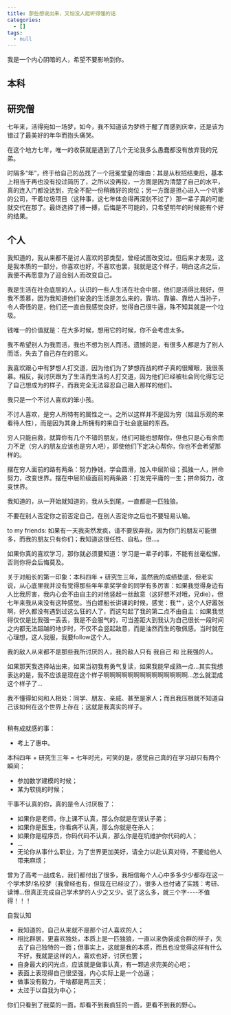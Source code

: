 ```yaml
---
title: 那些想说出来，又怕没人能听得懂的话
categories:
  - []
tags:
  - null
---
```

我是一个内心阴暗的人，希望不要影响到你。
<!--more-->
## 本科

## 研究僧
七年来，活得宛如一场梦，如今，我不知道该为梦终于醒了而感到庆幸，还是该为错过了最美好的年华而抱头痛哭。

在这个地方七年，唯一的收获就是遇到了几个无论我多么愚蠢都没有放弃我的兄弟。

时隔多“年”，终于给自己的怂找了一个冠冕堂皇的理由：其是从秋招结束后，基本上相当于再也没有投过简历了，之所以没再投，一方面是因为清楚了自己的水平，真的连入门都没达到，完全不配一份稍微好的岗位；另一方面是担心进入一个坑爹的公司，干着垃圾项目（这种事，这七年体会得再深刻不过了）那一辈子真的可能就交代在那了。最终选择了搏一搏，后悔是不可能的，只希望明年的时候能有个好的结果。

## 个人

我知道的，我从来都不是讨人喜欢的那类型，曾经试图改变过。但后来才发现，这是我本质的一部分，你喜欢也好，不喜欢也罢，我就是这个样子，明白这点之后，我便不再愿意为了迎合别人而改变自己。

我是生活在社会底层的人，认识的一些人生活在社会中层，他们是活得比我好，但我不羡慕，因为我知道他们安逸的生活是怎么来的，靠坑、靠骗、靠给人当孙子，令人奇怪的是，他们还一直自我感觉良好，觉得自己很牛逼，殊不知其就是一个垃圾。



钱唯一的价值就是：在大多时候，想用它的时候，你不会考虑太多。

我不希望别人为我而活，我也不想为别人而活。遗憾的是，有很多人都是为了别人而活，失去了自己存在的意义。

我喜欢跟心中有梦想人打交道，因为他们为了梦想而战的样子真的很耀眼，我很羡慕。相反，我讨厌跟为了生活而生活的人打交道，因为他们已经被社会同化得忘记了自己想成为的样子，而我完全无法容忍自己融入那样的他们。

我只是一个不讨人喜欢的笨小孩。

不讨人喜欢，是穷人所特有的属性之一。之所以这样并不是因为穷（姑且乐观的来看待人性），而是因为其身上所拥有的来自于社会底层的东西。

穷人只能自救，就算你有几个不错的朋友，他们可能也想帮你，但也只是心有余而力不足（穷人的朋友应该也是穷人吧），即使他们下定决心帮你，你也不会希望那样的。

摆在穷人面前的路有两条：努力挣钱，学会圆滑，加入中层阶级；孤独一人，拼命努力，改变世界。摆在中层阶级面前的两条路：打发完平庸的一生；拼命努力，改变世界。

我知道的，从一开始就知道的，我从头到尾，一直都是一匹独狼。

不要在别人否定你之前否定自己，在别人否定你之后也不要轻易认输。

to my friends: 如果有一天我突然发疯，请不要放弃我，因为你门的朋友可能很多，而我的朋友只有你们；我知道这很任性、自私，但...。

如果你真的喜欢学习，那你就必须要知道：学习是一辈子的事，不能有丝毫松懈，否则你将会后悔莫及。

关于对船长的第一印象：本科四年 + 研究生三年，虽然我的成绩垫底，但老实说，从心底里我并没有觉得那些年年拿奖学金的同学有多厉害：如果我觉得身边有人比我厉害，我内心会不由自主的对他竖起一丝敌意（这好想不对哦，兄die），但七年来我从来没有这种感觉。当白嫖船长讲课的时候，感觉：我艹，这个人好嚣张啊，好久都没有遇到过这么狂的人了，而这勾起了我的第二点不由自主：如果我觉得仅仅是比我强一丢丢，我是不会服气的，可当差距大到我认为自己很长一段时间之内都无法超越的地步时，不仅不会竖起敌意，而是油然而生的敬佩感。当时就在心理想，这人我服，我要follow这个人。

我的敌人从来都不是那些我所讨厌的人，我的敌人只有 我自己 和 比我强的人。

如果那天我选择站出来，如果当初我有勇气复读，如果我能早成熟一点...其实我想表达的是，我不应该是现在这个样子啊啊啊啊啊啊啊啊啊啊啊啊啊啊...怎么就混成这个样子了...

我不懂得如何和人相处：同学、朋友、亲戚、甚至是家人；而且我压根就不知道自己该如何在这个世界上存在；这就是我真实的样子。

## 
稍有成就感的事：
- 考上了惠中。

本科四年 + 研究生三年 = 七年时光，可笑的是，感觉自己真的在学习却只有两个瞬间：
- 参加数学建模的时候；
- 某为软挑的时候；

干事不认真的你，真的是令人讨厌极了：
- 如果你是老师，你上课不认真，那么你就是在误认子弟；
- 如果你是医生，你看病不认真，那么你就是在杀人；
- 如果你是程序员，你码代码不认真，那么你是在坑维护你代码的人；
- ...
- 无论你从事什么职业，为了世界更加美好，请全力以赴认真对待，不要给他人带来麻烦；

曾为了高考一战成名，我们都付出了很多，我相信每个人心中多多少少都存在这一个学术梦/名校梦（我曾经也有，但现在已经没了），很多人也付诸了实践：考研、读博...但真正完成自己学术梦的人少之又少。说了这么多，就三个字----不值得！！！

自我认知
- 我知道的，自己从来就不是那个讨人喜欢的人；
- 相比群居，更喜欢独处，本质上是一匹独狼，一直以来伪装成合群的样子，失去了自己独特的一面；但事实上，这就是我的本质，而且也没觉得这样有什么不好，我就是这样的人，喜欢也好，讨厌也罢；
- 自身最大的闪光点，应该就是做事认真，有一颗追求完美的心吧；
- 表面上表现得自己很坚强，内心实际上是一个怂逼；
- 做事没有毅力，干啥都是两三天；
- 太过于以自我为中心；

你们只看到了我菜的一面，却看不到我疯狂的一面，更看不到我的野心。

